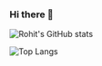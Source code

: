 ### Hi there 👋

![Rohit's GitHub stats](https://github-readme-stats.vercel.app/api?username=Roh-Patil&show=reviews,discussions_started,discussions_answered,prs_merged,prs_merged_percentage&show_icons=true&theme=neon)

![Top Langs](https://github-readme-stats.vercel.app/api/top-langs/?username=Roh-Patil&layout=donut-vertical)

<!--
**Roh-Patil/Roh-Patil** is a ✨ _special_ ✨ repository because its `README.md` (this file) appears on your GitHub profile.

Here are some ideas to get you started:

- 🔭 I’m currently working on ...
- 🌱 I’m currently learning ...
- 👯 I’m looking to collaborate on ...
- 🤔 I’m looking for help with ...
- 💬 Ask me about ...
- 📫 How to reach me: ...
- 😄 Pronouns: ...
- ⚡ Fun fact: ...
-->
